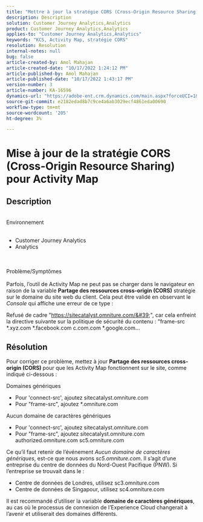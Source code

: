 ```yaml
---
title: "Mettre à jour la stratégie CORS (Cross-Origin Resource Sharing) pour Activity Map"
description: Description
solution: Customer Journey Analytics,Analytics
product: Customer Journey Analytics,Analytics
applies-to: "Customer Journey Analytics,Analytics"
keywords: "KCS, Activity Map, stratégie CORS"
resolution: Resolution
internal-notes: null
bug: false
article-created-by: Amol Mahajan
article-created-date: "10/17/2022 1:24:12 PM"
article-published-by: Amol Mahajan
article-published-date: "10/17/2022 1:43:17 PM"
version-number: 3
article-number: KA-16596
dynamics-url: "https://adobe-ent.crm.dynamics.com/main.aspx?forceUCI=1&pagetype=entityrecord&etn=knowledgearticle&id=36ee4cfc-1e4e-ed11-bba2-002248086cae"
source-git-commit: e2182edad8b7c9ce4a6ab3029ecf4861eda00690
workflow-type: tm+mt
source-wordcount: '205'
ht-degree: 3%

---
```


# Mise à jour de la stratégie CORS (Cross-Origin Resource Sharing) pour Activity Map

## Description

<br>Environnement <br><br>
- Customer Journey Analytics
- Analytics

<br><br>Problème/Symptômes<br><br>
Parfois, l’outil de Activity Map ne peut pas se charger dans le navigateur en raison de la variable <b>Partage des ressources cross-origin (CORS)</b> stratégie sur le domaine du site web du client. Cela peut être validé en observant le *Console* qui affiche une erreur de ce type :

Refusé de cadre &quot;https://sitecatalyst.omniture.com/&#39;&quot;, car cela enfreint la directive suivante sur la politique de sécurité du contenu : &quot;frame-src \*.xyz.com \*.facebook.com c.com.com \*.google.com...


## Résolution


Pour corriger ce problème, mettez à jour <b>Partage des ressources cross-origin (CORS) </b>pour que les Activity Map fonctionnent sur le site, comme indiqué ci-dessous :

Domaines génériques

- Pour &#39;connect-src&#39;, ajoutez sitecatalyst.omniture.com
- Pour &quot;frame-src&quot;, ajoutez \*.omniture.com


Aucun domaine de caractères génériques

- Pour &#39;connect-src&#39;, ajoutez sitecatalyst.omniture.com
- Pour &quot;frame-src&quot;, ajoutez sitecatalyst.omniture.com authorized.omniture.com sc5.omniture.com


Ce qu’il faut retenir de l’événement *Aucun domaine de caractères génériques*, est-ce que nous avons *sc5.omniture.com*. Il s’agit d’une entreprise du centre de données du Nord-Ouest Pacifique (PNW). Si l’entreprise se trouvait dans le :

- Centre de données de Londres, utilisez sc3.omniture.com
- Centre de données de Singapour, utilisez sc4.omniture.com


Il est recommandé d’utiliser la variable <b>domaine de caractères génériques</b>, au cas où le processus de connexion de l’Experience Cloud changerait à l’avenir et utiliserait des domaines différents.

